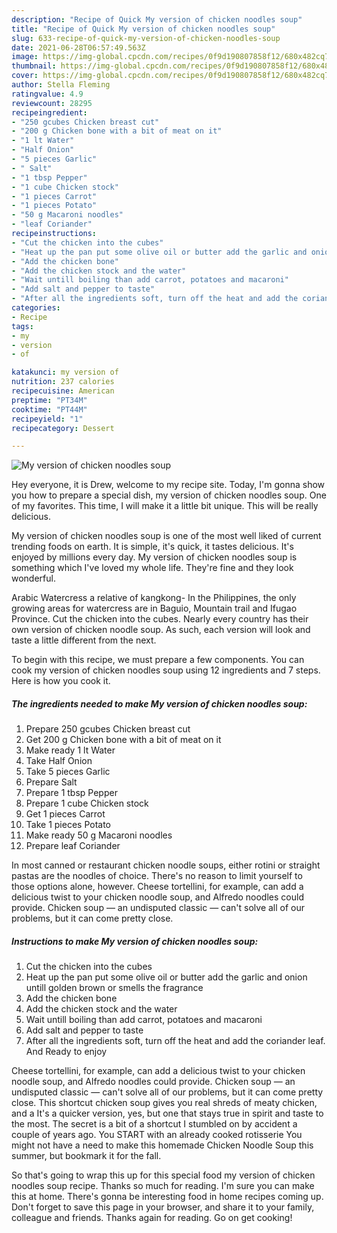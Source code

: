 ```yaml
---
description: "Recipe of Quick My version of chicken noodles soup"
title: "Recipe of Quick My version of chicken noodles soup"
slug: 633-recipe-of-quick-my-version-of-chicken-noodles-soup
date: 2021-06-28T06:57:49.563Z
image: https://img-global.cpcdn.com/recipes/0f9d190807858f12/680x482cq70/my-version-of-chicken-noodles-soup-recipe-main-photo.jpg
thumbnail: https://img-global.cpcdn.com/recipes/0f9d190807858f12/680x482cq70/my-version-of-chicken-noodles-soup-recipe-main-photo.jpg
cover: https://img-global.cpcdn.com/recipes/0f9d190807858f12/680x482cq70/my-version-of-chicken-noodles-soup-recipe-main-photo.jpg
author: Stella Fleming
ratingvalue: 4.9
reviewcount: 28295
recipeingredient:
- "250 gcubes Chicken breast cut"
- "200 g Chicken bone with a bit of meat on it"
- "1 lt Water"
- "Half Onion"
- "5 pieces Garlic"
- " Salt"
- "1 tbsp Pepper"
- "1 cube Chicken stock"
- "1 pieces Carrot"
- "1 pieces Potato"
- "50 g Macaroni noodles"
- "leaf Coriander"
recipeinstructions:
- "Cut the chicken into the cubes"
- "Heat up the pan put some olive oil or butter add the garlic and onion untill golden brown or smells the fragrance"
- "Add the chicken bone"
- "Add the chicken stock and the water"
- "Wait untill boiling than add carrot, potatoes and macaroni"
- "Add salt and pepper to taste"
- "After all the ingredients soft, turn off the heat and add the coriander leaf. And Ready to enjoy"
categories:
- Recipe
tags:
- my
- version
- of

katakunci: my version of 
nutrition: 237 calories
recipecuisine: American
preptime: "PT34M"
cooktime: "PT44M"
recipeyield: "1"
recipecategory: Dessert

---
```



![My version of chicken noodles soup](https://img-global.cpcdn.com/recipes/0f9d190807858f12/680x482cq70/my-version-of-chicken-noodles-soup-recipe-main-photo.jpg)

Hey everyone, it is Drew, welcome to my recipe site. Today, I'm gonna show you how to prepare a special dish, my version of chicken noodles soup. One of my favorites. This time, I will make it a little bit unique. This will be really delicious.

My version of chicken noodles soup is one of the most well liked of current trending foods on earth. It is simple, it's quick, it tastes delicious. It's enjoyed by millions every day. My version of chicken noodles soup is something which I've loved my whole life. They're fine and they look wonderful.

Arabic Watercress a relative of kangkong- In the Philippines, the only growing areas for watercress are in Baguio, Mountain trail and Ifugao Province. Cut the chicken into the cubes. Nearly every country has their own version of chicken noodle soup. As such, each version will look and taste a little different from the next.


To begin with this recipe, we must prepare a few components. You can cook my version of chicken noodles soup using 12 ingredients and 7 steps. Here is how you cook it.

<!--inarticleads1-->

##### The ingredients needed to make My version of chicken noodles soup:

1. Prepare 250 gcubes Chicken breast cut
1. Get 200 g Chicken bone with a bit of meat on it
1. Make ready 1 lt Water
1. Take Half Onion
1. Take 5 pieces Garlic
1. Prepare  Salt
1. Prepare 1 tbsp Pepper
1. Prepare 1 cube Chicken stock
1. Get 1 pieces Carrot
1. Take 1 pieces Potato
1. Make ready 50 g Macaroni noodles
1. Prepare leaf Coriander


In most canned or restaurant chicken noodle soups, either rotini or straight pastas are the noodles of choice. There&#39;s no reason to limit yourself to those options alone, however. Cheese tortellini, for example, can add a delicious twist to your chicken noodle soup, and Alfredo noodles could provide. Chicken soup — an undisputed classic — can&#39;t solve all of our problems, but it can come pretty close. 

<!--inarticleads2-->

##### Instructions to make My version of chicken noodles soup:

1. Cut the chicken into the cubes
1. Heat up the pan put some olive oil or butter add the garlic and onion untill golden brown or smells the fragrance
1. Add the chicken bone
1. Add the chicken stock and the water
1. Wait untill boiling than add carrot, potatoes and macaroni
1. Add salt and pepper to taste
1. After all the ingredients soft, turn off the heat and add the coriander leaf. And Ready to enjoy


Cheese tortellini, for example, can add a delicious twist to your chicken noodle soup, and Alfredo noodles could provide. Chicken soup — an undisputed classic — can&#39;t solve all of our problems, but it can come pretty close. This shortcut chicken soup gives you real shreds of meaty chicken, and a It&#39;s a quicker version, yes, but one that stays true in spirit and taste to the most. The secret is a bit of a shortcut I stumbled on by accident a couple of years ago. You START with an already cooked rotisserie You might not have a need to make this homemade Chicken Noodle Soup this summer, but bookmark it for the fall. 

So that's going to wrap this up for this special food my version of chicken noodles soup recipe. Thanks so much for reading. I'm sure you can make this at home. There's gonna be interesting food in home recipes coming up. Don't forget to save this page in your browser, and share it to your family, colleague and friends. Thanks again for reading. Go on get cooking!
